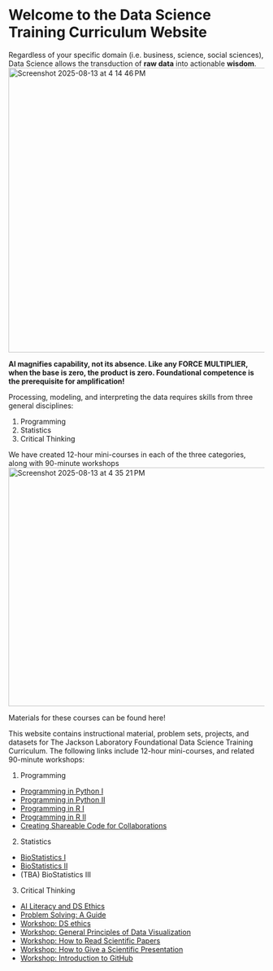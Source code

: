 # Welcome to the Data Science Training Curriculum Website

Regardless of your specific domain (i.e. business, science, social sciences), Data Science allows the 
transduction of **raw data** into actionable **wisdom**. 
<img width="998" height="559" alt="Screenshot 2025-08-13 at 4 14 46 PM" src="https://github.com/user-attachments/assets/eef9f5cc-1707-490e-a51e-a11428860bc5" />

**AI magnifies capability, not its absence. Like any FORCE MULTIPLIER, when the base is zero, the product is zero. Foundational competence is the prerequisite for amplification!**

Processing, modeling, and interpreting the data requires skills from three general disciplines: 
1. Programming
2. Statistics
3. Critical Thinking
   
We have created 12-hour mini-courses in each of the three categories, along with 90-minute workshops
<img width="954" height="469" alt="Screenshot 2025-08-13 at 4 35 21 PM" src="https://github.com/user-attachments/assets/8c3ffdf7-fef0-41e7-bc7b-5a4766d66eee" />

Materials for these courses can be found here!

This website contains instructional material, problem sets, projects, and datasets for The Jackson Laboratory Foundational Data Science Training Curriculum. The following links include 12-hour mini-courses, and related 90-minute workshops:

1. Programming
- [Programming in Python I](programming/pythoni/)
- [Programming in Python II](programming/pythonii/)
- [Programming in R I](programming/ri/)
- [Programming in R II](programming/rii/)
- [Creating Shareable Code for Collaborations](programming/Workshop_Coding_for_Collaboration/)
  
2. Statistics
- [BioStatistics I](Biostatistics/BiostatisticsI/)
- [BioStatistics II](Biostatistics/BiostatisticsII/)
- (TBA) BioStatistics III
  
3. Critical Thinking
- [AI Literacy and DS Ethics](Critical_Thinking/AI_Literacy/)
- [Problem Solving: A Guide](Critical_Thinking/Problem_Solving_A_Guide/)
- [Workshop: DS ethics](Critical_Thinking/Workshop_DS_Ethics/)
- [Workshop: General Principles of Data Visualization](Critical_Thinking/Workshop_General_Visualization/)
- [Workshop: How to Read Scientific Papers](Critical_Thinking/Workshop_Reading_Science/)
- [Workshop: How to Give a Scientific Presentation](Critical_Thinking/Workshop_Presenting_Science/)
- [Workshop: Introduction to GitHub](Critical_Thinking/Workshop_Intro_to_Github/)
